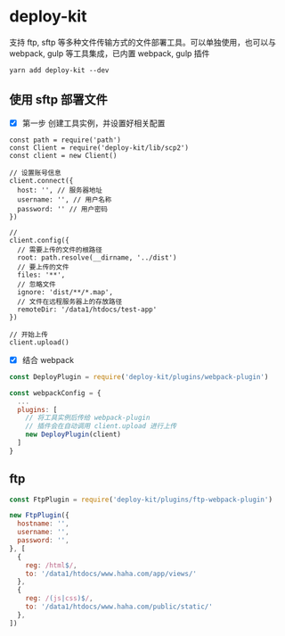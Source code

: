 # deploy-kit

支持 ftp, sftp 等多种文件传输方式的文件部署工具。可以单独使用，也可以与 webpack, gulp 等工具集成，已内置 webpack, gulp 插件

```
yarn add deploy-kit --dev
```

## 使用 sftp 部署文件

- [x] 第一步 创建工具实例，并设置好相关配置

```
const path = require('path')
const Client = require('deploy-kit/lib/scp2')
const client = new Client()

// 设置账号信息
client.connect({
  host: '', // 服务器地址
  username: '', // 用户名称
  password: '' // 用户密码
})

//
client.config({
  // 需要上传的文件的根路径
  root: path.resolve(__dirname, '../dist')
  // 要上传的文件
  files: '**',
  // 忽略文件
  ignore: 'dist/**/*.map',
  // 文件在远程服务器上的存放路径
  remoteDir: '/data1/htdocs/test-app'
})

// 开始上传
client.upload()
```

- [x] 结合 webpack

```js
const DeployPlugin = require('deploy-kit/plugins/webpack-plugin')

const webpackConfig = {
  ...
  plugins: [
    // 将工具实例后传给 webpack-plugin
    // 插件会在自动调用 client.upload 进行上传
    new DeployPlugin(client)
  ]
}
```

## ftp

```js
const FtpPlugin = require('deploy-kit/plugins/ftp-webpack-plugin')

new FtpPlugin({
  hostname: '',
  username: '',
  password: '',
}, [
  {
    reg: /html$/,
    to: '/data1/htdocs/www.haha.com/app/views/'
  },
  {
    reg: /(js|css)$/,
    to: '/data1/htdocs/www.haha.com/public/static/'
  },
])
```


